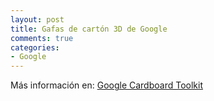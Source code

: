```yaml
---
layout: post
title: Gafas de cartón 3D de Google 
comments: true
categories:
- Google
---
```


Más información en: [Google Cardboard Toolkit](http://www.dodocase.com/products/google-cardboard-vr-goggle-toolkit)
